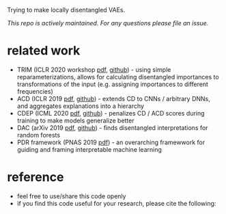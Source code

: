 Trying to make locally disentangled VAEs.

*This repo is actively maintained. For any questions please file an issue.*


# related work
- TRIM (ICLR 2020 workshop [pdf](https://arxiv.org/abs/2003.01926), [github](https://github.com/csinva/transformation-importance)) - using simple reparameterizations, allows for calculating disentangled importances to transformations of the input (e.g. assigning importances to different frequencies)
- ACD (ICLR 2019 [pdf](https://openreview.net/pdf?id=SkEqro0ctQ), [github](https://github.com/csinva/hierarchical-dnn-interpretations)) - extends CD to CNNs / arbitrary DNNs, and aggregates explanations into a hierarchy
- CDEP (ICML 2020 [pdf](https://arxiv.org/abs/1909.13584), [github](https://github.com/laura-rieger/deep-explanation-penalization)) - penalizes CD / ACD scores during training to make models generalize better
- DAC (arXiv 2019 [pdf](https://arxiv.org/abs/1905.07631), [github](https://github.com/csinva/disentangled-attribution-curves)) - finds disentangled interpretations for random forests
- PDR framework (PNAS 2019 [pdf](https://arxiv.org/abs/1901.04592)) - an overarching framewwork for guiding and framing interpretable machine learning

# reference

- feel free to use/share this code openly
- if you find this code useful for your research, please cite the following:

```r

```
